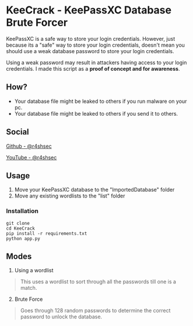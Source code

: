 # KeeCrack - KeePassXC Database Brute Forcer
KeePassXC is a safe way to store your login credentials. However, just because its a "safe" way to store your login credentials, doesn't mean you should use a weak database password to store your login credentials. 

Using a weak password may result in attackers having access to your login credentials. I made this script as a **proof of concept and for awareness**. 

## How?
- Your database file might be leaked to others if you run malware on your pc. 
- Your database file might be leaked to others if you send it to others.

## Social
[Github - @r4shsec](https://github.com/r4shsec)

[YouTube - @r4shsec](https://youtube.com/@r4shsec)

## Usage
1. Move your KeePassXC database to the "ImportedDatabase" folder
2. Move any existing wordlists to the "list" folder
### Installation
```console
git clone 
cd KeeCrack
pip install -r requirements.txt
python app.py
```

## Modes

1. Using a wordlist
> This uses a wordlist to sort through all the passwords till one is a match.
2. Brute Force
> Goes through 128 random passwords to determine the correct password to unlock the database. 

